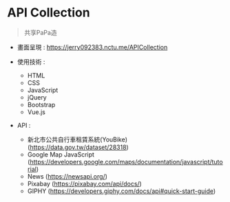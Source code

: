 # API Collection

> 共享PaPa造

* 畫面呈現 : https://jerry092383.nctu.me/APICollection

* 使用技術 : 
    - HTML
    - CSS
    - JavaScript
    - jQuery
    - Bootstrap
    - Vue.js

* API : 
    - 新北市公共自行車租賃系統(YouBike) (https://data.gov.tw/dataset/28318)
    - Google Map JavaScript (https://developers.google.com/maps/documentation/javascript/tutorial)
    - News (https://newsapi.org/)
    - Pixabay (https://pixabay.com/api/docs/)
    - GIPHY (https://developers.giphy.com/docs/api#quick-start-guide)
